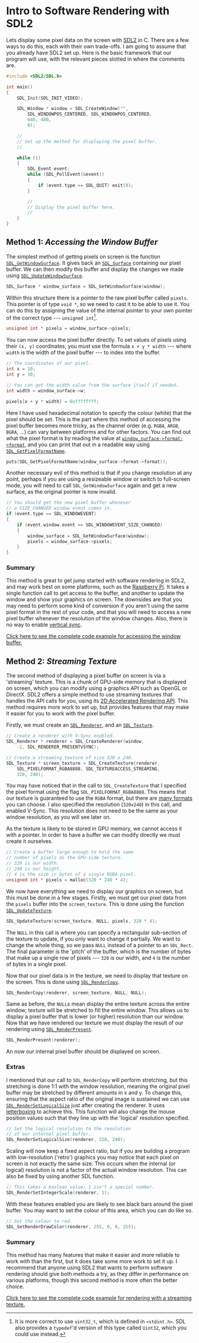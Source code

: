 # Intro to Software Rendering with SDL2
Lets display some pixel data on the screen with [SDL2](https://libsdl.org/) in C. There are a few ways to do this, each with their own trade-offs. I am going to assume that you already have SDL2 set up. Here is the basic framework that our program will use, with the relevant pieces slotted in where the comments are.

```C
#include <SDL2/SDL.h>

int main()
{
    SDL_Init(SDL_INIT_VIDEO);

    SDL_Window * window = SDL_CreateWindow("",
        SDL_WINDOWPOS_CENTERED, SDL_WINDOWPOS_CENTERED,
        640, 480,
        0);

    //
    // Set up the method for displaying the pixel buffer.
    //

    while (1)
    {
        SDL_Event event;
        while (SDL_PollEvent(&event))
        {
            if (event.type == SDL_QUIT) exit(0);
        }

        //
        // Display the pixel buffer here.
        //
    }
}
```

## Method 1: *Accessing the Window Buffer*
The simplest method of getting pixels on screen is the function [`SDL_GetWindowSurface`](https://wiki.libsdl.org/SDL_GetWindowSurface). It gives back an [`SDL_Surface`](https://wiki.libsdl.org/SDL_Surface) containing our pixel buffer. We can then modify this buffer and display the changes we made using [`SDL_UpdateWindowSurface`](https://wiki.libsdl.org/SDL_UpdateWindowSurface).

```C
SDL_Surface * window_surface = SDL_GetWindowSurface(window);
```

Within this structure there is a pointer to the raw pixel buffer called `pixels`. This pointer is of type `void *`, so we need to cast it to be able to use it. You can do this by assigning the value of the internal pointer to your own pointer of the correct type --- `unsigned int`[^1].

```C
unsigned int * pixels = window_surface->pixels;
```

You can now access the pixel buffer directly. To set values of pixels using their `(x, y)` coordinates, you must use the formula `x + y * width` --- where `width` is the width of the pixel buffer --- to index into the buffer.

```C
// The coordinates of our pixel.
int x = 10;
int y = 30;

// You can get the width value from the surface itself if needed.
int width = window_surface->w;

pixels[x + y * width] = 0xffffffff;
```

Here I have used hexadecimal notation to specify the colour (white) that the pixel should be set. This is the part where this method of accessing the pixel buffer becomes more tricky, as the channel order (e.g. `RGBA`, `ARGB`, `BGRA`, ...) can vary between platforms and for other factors. You can find out what the pixel format is by reading the value at [`window_surface->format->format`](https://wiki.libsdl.org/SDL_PixelFormat), and you can print that out in a readable way using [`SDL_GetPixelFormatName`](https://wiki.libsdl.org/SDL_GetPixelFormatName).

```C
puts(SDL_GetPixelFormatName(window_surface->format->format));
```

Another necessary evil of this method is that if you change resolution at any point, perhaps if you are using a resizeable window or switch to full-screen mode, you will need to call `SDL_GetWindowSurface` again and get a new surface, as the original pointer is now invalid.

```C
// You should get the new pixel buffer whenever
// a SIZE_CHANGED window event comes in.
if (event.type == SDL_WINDOWEVENT)
{
    if (event.window.event == SDL_WINDOWEVENT_SIZE_CHANGED)
    {
        window_surface = SDL_GetWindowSurface(window);
        pixels = window_surface->pixels;
    }
}
```

### Summary
This method is great to get jump started with software rendering in SDL2, and may work best on some platforms, such as the [Raspberry Pi](https://www.raspberrypi.org/). It takes a single function call to get access to the buffer, and another to update the window and show your graphics on screen. The downsides are that you may need to perform some kind of conversion if you aren't using the same pixel format in the rest of your code, and that you will need to access a new pixel buffer whenever the resolution of the window changes. Also, there is no way to enable [vertical sync](https://en.wikipedia.org/wiki/Screen_tearing).

[Click here to see the complete code example for accessing the window buffer.](files/sdl2_window_buffer.c)

## Method 2: *Streaming Texture*
The second method of displaying a pixel buffer on screen is via a 'streaming' texture. This is a chunk of GPU-side memory that is displayed on screen, which you can modify using a graphics API such as OpenGL or DirectX. SDL2 offers a simple method to use streaming textures that handles the API calls for you, using its [2D Accelerated Rendering API](https://wiki.libsdl.org/CategoryRender). This method requires more work to set up, but provides features that may make it easier for you to work with the pixel buffer.

Firstly, we must create an [`SDL_Renderer`](https://wiki.libsdl.org/SDL_Renderer), and an [`SDL_Texture`](https://wiki.libsdl.org/SDL_Texture).

```C
// Create a renderer with V-Sync enabled.
SDL_Renderer * renderer = SDL_CreateRenderer(window,
    -1, SDL_RENDERER_PRESENTVSYNC);

// Create a streaming texture of size 320 x 240.
SDL_Texture * screen_texture = SDL_CreateTexture(renderer,
    SDL_PIXELFORMAT_RGBA8888, SDL_TEXTUREACCESS_STREAMING,
    320, 240);
```

You may have noticed that in the call to `SDL_CreateTexture` that I specified the pixel format using the flag `SDL_PIXELFORMAT_RGBA8888`. This means that our texture is guaranteed to use the `RGBA` format, but there are [many formats](https://wiki.libsdl.org/SDL_PixelFormatEnum) you can choose. I also specified the resolution (`320x240`) in this call, and enabled V-Sync. This resolution does not need to be the same as your window resolution, as you will see later on.

As the texture is likely to be stored in GPU memory, we cannot access it with a pointer. In order to have a buffer we can modify directly we must create it ourselves.

```C
// Create a buffer large enough to hold the same
// number of pixels as the GPU-side texture.
// 320 is our width.
// 240 is our height.
// 4 is the size in bytes of a single RGBA pixel.
unsigned int * pixels = malloc(320 * 240 * 4);
```

We now have everything we need to display our graphics on screen, but this must be done in a few stages. Firstly, we must get our pixel data from the `pixels` buffer into the `screen_texture`. This is done using the function [`SDL_UpdateTexture`](https://wiki.libsdl.org/SDL_UpdateTexture).

```C
SDL_UpdateTexture(screen_texture, NULL, pixels, 320 * 4);
```

The `NULL` in this call is where you can specify a rectangular sub-section of the texture to update, if you only want to change it partially. We want to change the whole thing, so we pass `NULL` instead of a pointer to an `SDL_Rect`. The final parameter is the 'pitch' of the buffer, which is the number of bytes that make up a single row of pixels --- `320` is our width, and `4` is the number of bytes in a single pixel.

Now that our pixel data is in the texture, we need to display that texture on the screen. This is done using [`SDL_RenderCopy`](https://wiki.libsdl.org/SDL_RenderCopy).

```C
SDL_RenderCopy(renderer, screen_texture, NULL, NULL);
```

Same as before, the `NULL`s mean display the entire texture across the entire window; texture will be stretched to fill the entire window. This allows us to display a pixel buffer that is lower (or higher) resolution than our window. Now that we have rendered our texture we must display the result of our rendering using [`SDL_RenderPresent`](https://wiki.libsdl.org/SDL_RenderPresent).

```C
SDL_RenderPresent(renderer);
```

An now our internal pixel buffer should be displayed on screen.

### Extras
I mentioned that our call to `SDL_RenderCopy` will perform stretching, but this stretching is done 1:1 with the window resolution, meaning the original pixel buffer may be stretched by different amounts in x and y. To change this, ensuring that the aspect ratio of the original image is sustained we can use [`SDL_RenderSetLogicalSize`](https://wiki.libsdl.org/SDL_RenderSetLogicalSize) just after creating the renderer. It uses [letterboxing](https://en.wikipedia.org/wiki/Letterboxing_(filming)) to achieve this. This function will also change the mouse position values such that they line up with the 'logical' resolution specified.

```C
// Set the logical resolution to the resolution
// of our internal pixel buffer.
SDL_RenderSetLogicalSize(renderer, 320, 240);
```

Scaling will now keep a fixed aspect ratio, but if you are building a program with low-resolution ('retro') graphics you may notice that each pixel on screen is not exactly the same size. This occurs when the internal (or logical) resolution is not a factor of the actual window resolution. This can also be fixed by using another SDL function.

```C
// This takes a boolean value; 1 isn't a special number.
SDL_RenderSetIntegerScale(renderer, 1);
```

With these features enabled you are likely to see black bars around the pixel buffer. You may want to set the colour of this area, which you can do like so.

```C
// Set the colour to red.
SDL_SetRenderDrawColor(renderer, 255, 0, 0, 255);
```

### Summary
This method has many features that make it easier and more reliable to work with than the first, but it does take some more work to set it up. I recommend that anyone using SDL2 that wants to perform software rendering should give both methods a try, as they differ in performance on various platforms, though this second method is more often the better choice.

[Click here to see the complete code example for rendering with a streaming texture.](files/sdl2_streaming_buffer.c)

[^1]: It is more correct to use `uint32_t`, which is defined in `<stdint.h>`. SDL also provides a `typedef`'d version of this type called `Uint32`, which you could use instead.
